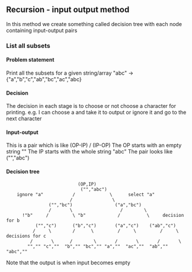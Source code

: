## Recursion - input output method

In this method we create something called decision tree with each node containing input-output pairs

### List all subsets

#### Problem statement
Print all the subsets for a given string/array
"abc" -> {"a","b","c","ab","bc","ac","abc}
#### Decision
The decision in each stage is to choose or not choose a character for printing.
e.g. I can choose a and take it to output or ignore it and go to the next character

#### Input-output
This is a pair which is like (OP-IP) / (IP-OP)
The OP starts with an empty string ""
The IP starts with the whole string "abc"
The pair looks like ("","abc")

#### Decision tree
                               (OP,IP)
                                ("","abc")
        ignore "a"           /             \      select "a"
                            /               \
                    ("","bc")                ("a","bc")
                    /       \                  /        \
          !"b"     /         \ "b"            /          \     decision for b
               ("","c")      ("b","c")       ("a","c")    ("ab","c")
              /     \        /      \         /     \         /     \      decisions for c
             /       \      /        \       /       \       /       \
            "","" "c",""  "b","" "bc","" "a",""  "ac",""  "ab",""  "abc",""   

Note that the output is when input becomes empty
        